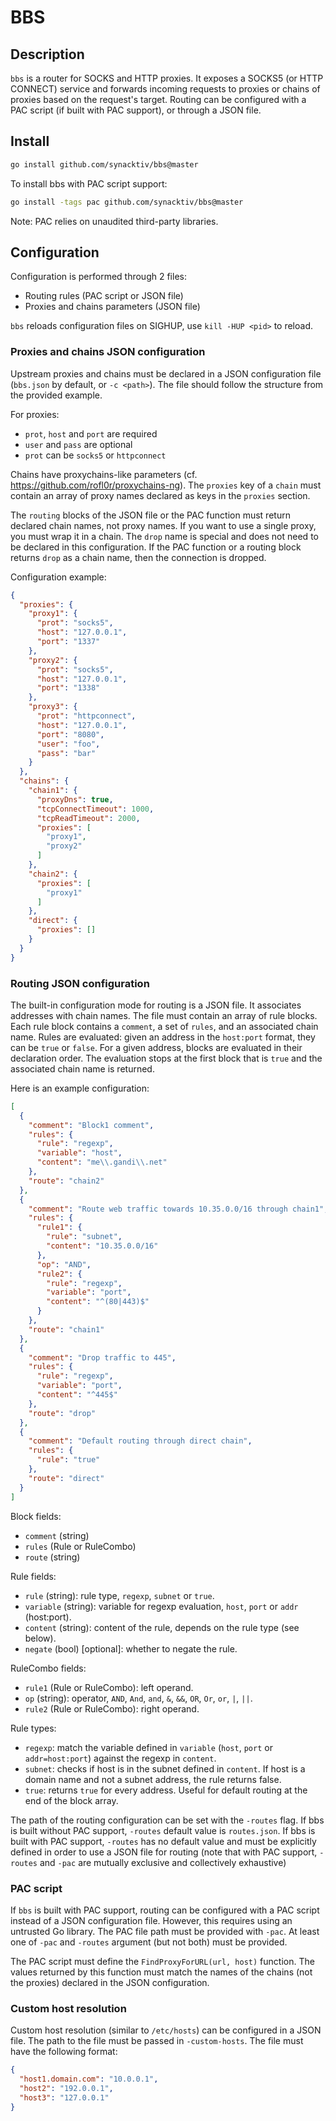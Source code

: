 # BBS

## Description

`bbs` is a router for SOCKS and HTTP proxies. It exposes a SOCKS5 (or HTTP
CONNECT) service and forwards incoming requests to proxies or chains of proxies
based on the request's target. Routing can be configured with a PAC script (if
built with PAC support), or through a JSON file.

## Install 

```bash
go install github.com/synacktiv/bbs@master
```

To install bbs with PAC script support: 
```bash
go install -tags pac github.com/synacktiv/bbs@master
```

Note: PAC relies on unaudited third-party libraries.


## Configuration

Configuration is performed through 2 files:

- Routing rules (PAC script or JSON file)
- Proxies and chains parameters (JSON file)

`bbs` reloads configuration files on SIGHUP, use `kill -HUP <pid>` to reload.


### Proxies and chains JSON configuration

Upstream proxies and chains must be declared in a JSON configuration file
(`bbs.json` by default, or `-c <path>`). The file should follow the structure
from the provided example.

For proxies:

- `prot`, `host` and `port` are required
- `user` and `pass` are optional
- `prot` can be `socks5` or `httpconnect`

Chains have proxychains-like parameters (cf.
https://github.com/rofl0r/proxychains-ng). The `proxies` key of a `chain` must
contain an array of proxy names declared as keys in the `proxies` section.

The `routing` blocks of the JSON file or the PAC function must return declared
chain names, not proxy names. If you want to use a single proxy, you must wrap
it in a chain. The `drop` name is special and does not need to be declared in
this configuration. If the PAC function or a routing block returns `drop` as a
chain name, then the connection is dropped.

Configuration example: 

```json
{
  "proxies": {
    "proxy1": {
      "prot": "socks5",
      "host": "127.0.0.1",
      "port": "1337"
    },
    "proxy2": {
      "prot": "socks5",
      "host": "127.0.0.1",
      "port": "1338"
    },
    "proxy3": {
      "prot": "httpconnect",
      "host": "127.0.0.1",
      "port": "8080",
      "user": "foo",
      "pass": "bar"
    }
  },
  "chains": {
    "chain1": {
      "proxyDns": true,
      "tcpConnectTimeout": 1000,
      "tcpReadTimeout": 2000,
      "proxies": [
        "proxy1",
        "proxy2"
      ]
    },
    "chain2": {
      "proxies": [
        "proxy1"
      ]
    },
    "direct": {
      "proxies": []
    }
  }
}
```

### Routing JSON configuration

The built-in configuration mode for routing is a JSON file. It associates
addresses with chain names. The file must contain an array of rule blocks. Each
rule block contains a `comment`, a set of `rules`, and an associated chain
name. Rules are evaluated: given an address in the `host:port` format, they can
be `true` or `false`. For a given address, blocks are evaluated in their
declaration order. The evaluation stops at the first block that is `true` and
the associated chain name is returned.

Here is an example configuration:

```json
[
  {
    "comment": "Block1 comment",
    "rules": {
      "rule": "regexp",
      "variable": "host",
      "content": "me\\.gandi\\.net"
    },
    "route": "chain2"
  },
  {
    "comment": "Route web traffic towards 10.35.0.0/16 through chain1",
    "rules": {
      "rule1": {
        "rule": "subnet",
        "content": "10.35.0.0/16"
      },
      "op": "AND",
      "rule2": {
        "rule": "regexp",
        "variable": "port",
        "content": "^(80|443)$"
      }
    },
    "route": "chain1"
  },
  {
    "comment": "Drop traffic to 445",
    "rules": {
      "rule": "regexp",
      "variable": "port",
      "content": "^445$"
    },
    "route": "drop"
  },
  {
    "comment": "Default routing through direct chain",
    "rules": {
      "rule": "true"
    },
    "route": "direct"
  }
]
```

Block fields:
 - `comment` (string)
 - `rules` (Rule or RuleCombo)
 - `route` (string)

Rule fields: 
 - `rule` (string): rule type, `regexp`, `subnet` or `true`.
 - `variable` (string): variable for regexp evaluation, `host`, `port` or `addr` (host:port).
 - `content` (string): content of the rule, depends on the rule type (see below).
 - `negate` (bool) [optional]: whether to negate the rule.

RuleCombo fields:
 - `rule1` (Rule or RuleCombo): left operand.
 - `op` (string): operator, `AND`, `And`, `and`, `&`, `&&`, `OR`, `Or`, `or`, `|`, `||`.
 - `rule2` (Rule or RuleCombo): right operand.

Rule types:
 - `regexp`: match the variable defined in `variable` (`host`, `port` or `addr=host:port`) against the regexp in `content`.
 - `subnet`: checks if host is in the subnet defined in `content`. If host is a domain name and not a subnet address, the rule returns false.
 - `true`: returns `true` for every address. Useful for default routing at the end of the block array.

The path of the routing configuration can be set with the `-routes` flag. If
bbs is built without PAC support, `-routes` default value is `routes.json`. If
bbs is built with PAC support, `-routes` has no default value and must be
explicitly defined in order to use a JSON file for routing (note that with PAC
support, `-routes` and `-pac` are mutually exclusive and collectively
exhaustive)


### PAC script

If `bbs` is built with PAC support, routing can be configured with a PAC script
instead of a JSON configuration file. However, this requires using an untrusted
Go library. The PAC file path must be provided with `-pac`. At least one of
`-pac` and `-routes` argument (but not both) must be provided.

The PAC script must define the `FindProxyForURL(url, host)` function. The
values returned by this function must match the names of the chains (not the
proxies) declared in the JSON configuration. 


### Custom host resolution

Custom host resolution (similar to `/etc/hosts`) can be configured in a JSON
file. The path to the file must be passed in `-custom-hosts`. The file must
have the following format: 

```json
{
  "host1.domain.com": "10.0.0.1",
  "host2": "192.0.0.1",
  "host3": "127.0.0.1"
}
```
